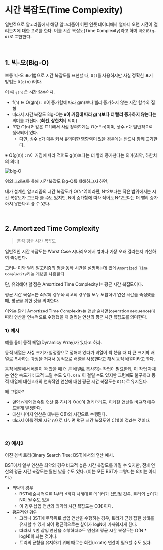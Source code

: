 # 시간 복잡도(Time Complexity)

일반적으로 알고리즘에서 해당 알고리즘이 어떤 인풋 데이터에서 얼마나 오랜 시간이 걸리는지에 대한 고려를 한다. 이를 시간 복잡도(Time Complexity)라고 하며 `빅오(Big-O)`로 표현한다.

<br>

## 1. 빅-오(Big-O)

보통 빅-오 표기법으로 시간 복잡도를 표현할 때, `O()`를 사용하지만 사실 정확한 표기 방법은 `O(g(n))`이다.

이 때 `g(n)`은 시간 함수이다.

- f(n) ∈ O(g(n)) : n이 증가함에 따라 g(n)보다 빨리 증가하지 않는 시간 함수의 집합
- 따라서 시간 복잡도 Big-O는 **n이 커짐에 따라 g(n)보다 더 빨리 증가하지 않는다**는 의미를 가진다. (**최선, 상한치**의 의미)
- 또한 O(n)과 같은 표기에서 사실 정확하게는 O(c * n)이며, 상수 c가 일반적으로 생략되어 있다.
  - 다만, 상수 c가 매우 커서 유의미한 영향력이 있을 경우에는 반드시 함께 표기한다.

※ Ω(g(n)) : n이 커짐에 따라 적어도 g(n)보다는 더 빨리 증가한다는 의미(최악, 하한치의 의미)

![big-O](https://user-images.githubusercontent.com/93081720/159506820-ad9e66fb-21b3-4c35-9e89-31fa866f24e9.png)

위의 그래프를 통해 시간 복잡도 Big-O를 이해하고자 하면,

내가 설계한 알고리즘의 시간 복잡도가 O(N^2)이라면, N^2보다는 작은 범위에서는 시간 복잡도가 그보다 클 수도 있지만, N이 증가함에 따라 적어도 N^2보다는 더 빨리 증가하지 않는다고 볼 수 있다.

<br>

## 2. Amortized Time Complexity

> 분석 평균 시간 복잡도

일반적인 시간 복잡도는 Worst Case 시나리오에서 얼마나 가장 오래 걸리는지 계산하여 측정한다.

그러나 이와 달리 알고리즘의 평균 동작 시간을 설명하는데 있어 `Amortized Time Complexity`라는 개념을 사용한다.

단, 유의해야 할 점은 Amortized Time Complexity != 평균 시간 복잡도이다.

평균 시간 복잡도는 최악의 경우와 최고의 경우를 모두 포함하여 연산 시간을 측정했을 때, 평균을 취한 것을 의미한다.

이와는 달리 Amortized Time Complexity는 연산 순서열(operation sequence)에 따라 연산을 연속적으로 수행했을 때 걸리는 연산의 평균 시간 복잡도를 의미한다.

### 1) 예시

예를 들어 동적 배열(Dynamicy Array)가 있다고 하자.

동적 배열은 사실 크기가 일정량으로 정해져 있다가 배열이 꽉 찼을 때 더 큰 크기의 배열로 복사하는 과정을 거쳐서 동적으로 배열을 사용한다고 해서 동적 배열이라고 한다.

동적 배열에서 배열이 꽉 찼을 때 더 큰 배열로 복사하는 작업이 필요한데, 이 작업 자체는 연산 속도가 비교적 느릴 수도 있다.  `O(n)`이 걸릴 수도 있지만 그럼에도 불구하고 동적 배열에 대한 n개의 연속적인 연산에 대한 평균 시간 복잡도는 `O(1)`로 유지된다.

왜 그럴까?

- 만약 n개의 연속된 연산 중 하나가 O(n)이 걸리더라도, 이러한 연산은 비교적 매우 드물게 발생한다.
- 대신 나머지 연산은 대부분 O(1)의 시간으로 수행된다.
- 따라서 이를 전체 시간 n으로 나누면 평균 시간 복잡도인 O(1)이 걸리는 것이다.

<br>

### 2) 예시2

이진 검색 트리(Binary Search Tree; BST)에서의 연산 예시.

BST에서 일부 연산은 최악의 경우 비교적 높은 시간 복잡도를 가질 수 있지만, 전체 연산의 평균 시간 복잡도는 훨씬 낮을 수도 있다. (이는 모든 BST가 그렇다는 의미는 아니다.)

- 최악의 경우
  - BST에 순차적으로 1부터 N까지 차례대로 데이터가 삽입될 경우, 트리의 높이가 N이 될 수도 있음
  - 이 경우 삽입 연산의 최악의 시간 복잡도는 O(N)이다.
- 평균적인 경우
  - 그러나 BST에 무작위로 삽입 연산을 수행하는 경우, 트리가 균형 잡힌 상태를 유지할 수 있게 되어 평균적으로는 깊이가 logN에 가까워지게 된다.
  - 따라서 N번 삽입 연산을 수행하더라도 연산의 평균 시간 복잡도는 O(N * logN)이 되는 것이다.
  - 트리의 균형을 유지하기 위해 때로는 회전(rotate) 연산이 필요할 수도 있다.

